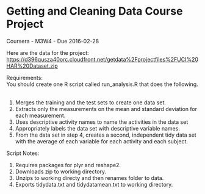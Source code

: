 # Getting and Cleaning Data Course Project
Coursera - M3W4 - Due 2016-02-28

Here are the data for the project:
  https://d396qusza40orc.cloudfront.net/getdata%2Fprojectfiles%2FUCI%20HAR%20Dataset.zip

Requirements:<br />
You should create one R script called run_analysis.R that does the following.<br />
<br />
1. Merges the training and the test sets to create one data set.<br />
2. Extracts only the measurements on the mean and standard deviation for each measurement.<br />
3. Uses descriptive activity names to name the activities in the data set<br />
4. Appropriately labels the data set with descriptive variable names.<br />
5. From the data set in step 4, creates a second, independent tidy data set with the average of each variable for each activity and each subject.<br />

Script Notes:<br />
1. Requires packages for plyr and reshape2.<br />
2. Downloads zip to working directory.<br />
3. Unzips to working directy and then renames folder to data.<br />
4. Exports tidydata.txt and tidydatamean.txt to working directory.<br />

